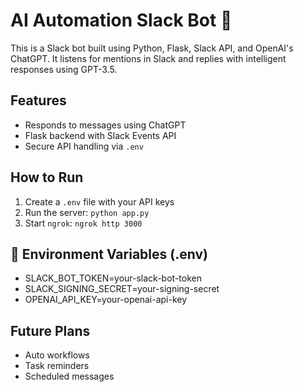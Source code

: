 # AI Automation Slack Bot 🤖

This is a Slack bot built using Python, Flask, Slack API, and OpenAI's ChatGPT. It listens for mentions in Slack and replies with intelligent responses using GPT-3.5.


## Features
- Responds to messages using ChatGPT
- Flask backend with Slack Events API
- Secure API handling via `.env`

## How to Run
1. Create a `.env` file with your API keys
2. Run the server: `python app.py`
3. Start `ngrok`: `ngrok http 3000`

## 🔐 Environment Variables (.env)
- SLACK_BOT_TOKEN=your-slack-bot-token
- SLACK_SIGNING_SECRET=your-signing-secret
- OPENAI_API_KEY=your-openai-api-key

## Future Plans
- Auto workflows
- Task reminders
- Scheduled messages
